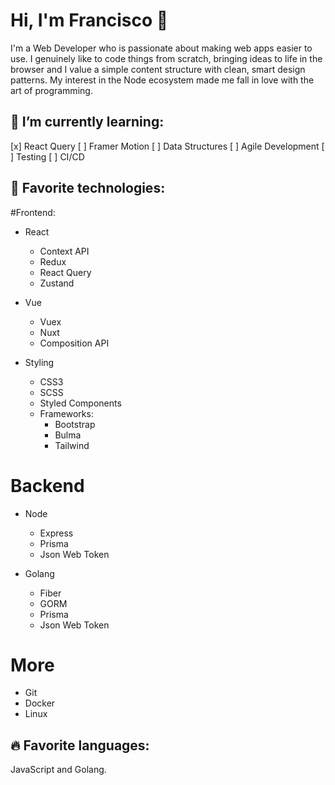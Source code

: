 # Hi, I'm Francisco 👋

I'm a Web Developer who is passionate about making web apps easier to use. I genuinely like to code things from scratch, bringing ideas to life in the browser and I value a simple content structure with clean, smart design patterns. My interest in the Node ecosystem made me fall in love with the art of programming.


## 🔭 I’m currently learning:

[x] React Query
[ ] Framer Motion
[ ] Data Structures
[ ] Agile Development
[ ] Testing
[ ] CI/CD

## 🎃 Favorite technologies:

#Frontend:

* React
  * Context API
  * Redux
  * React Query
  * Zustand
  
* Vue
  * Vuex
  * Nuxt
  * Composition API
  
* Styling
  * CSS3
  * SCSS
  * Styled Components
  * Frameworks:
    * Bootstrap
    * Bulma
    * Tailwind
  
# Backend

* Node
  * Express
  * Prisma
  * Json Web Token

* Golang
  * Fiber
  * GORM
  * Prisma
  * Json Web Token 
  
# More

* Git
* Docker
* Linux

## 🔥 Favorite languages:

JavaScript and Golang.
